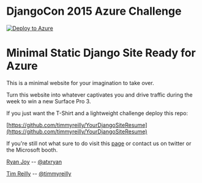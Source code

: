 # DjangoCon 2015 Azure Challenge

[![Deploy to Azure](http://azuredeploy.net/deploybutton.png)](https://azuredeploy.net/)

# Minimal Static Django Site Ready for Azure

This is a minimal website for your imagination to take over. 

Turn this website into whatever captivates you and drive traffic during the week to win a new Surface Pro 3. 

If you just want the T-Shirt and a lightweight challenge deploy this repo: 

[https://github.com/timmyreilly/YourDjangoSiteResume](https://github.com/timmyreilly/YourDjangoSiteResume)

If you're still not what sure to do visit this [page](http://djangocon.azurewebsites.net/) or contact us on twitter or the Microsoft booth. 

[Ryan Joy](http://ryanjoy.com/atxryan/) -- [@atxryan](http://twitter.com/atxryan)

[Tim Reilly](http://timmyreilly.com) -- [@timmyreilly](http://twitter.com/timmyreilly)



